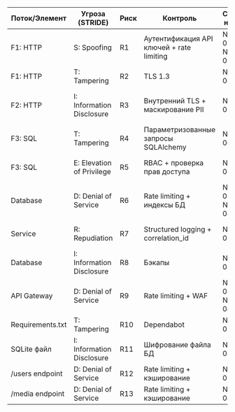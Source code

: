 | Поток/Элемент | Угроза (STRIDE) | Риск | Контроль | Ссылка на NFR | Проверка/Артефакт |
|---------------|------------------|------|----------|---------------|-------------------|
| F1: HTTP | S: Spoofing | R1 | Аутентификация API ключей + rate limiting | NFR-01, NFR-03 | Security review + нагрузочный тест |
| F1: HTTP | T: Tampering | R2 | TLS 1.3 | NFR-06 | Code review SQLAlchemy |
| F2: HTTP | I: Information Disclosure | R3 | Внутренний TLS + маскирование PII | NFR-02 | Контракт-тесты ошибок RFC7807 |
| F3: SQL | T: Tampering | R4 | Параметризованные запросы SQLAlchemy | NFR-06 | Unit-тесты SQLAlchemy ORM |
| F3: SQL | E: Elevation of Privilege | R5 | RBAC + проверка прав доступа | NFR-01 | Тесты хеширования паролей |
| Database | D: Denial of Service | R6 | Rate limiting + индексы БД | NFR-03, NFR-04 | Нагрузочные тесты p95 ≤ 300ms |
| Service | R: Repudiation | R7 | Structured logging + correlation_id | NFR-02 | Мониторинг формата ошибок |
| Database | I: Information Disclosure | R8 | Бэкапы | NFR-08 | Скрипты резервного копирования |
| API Gateway | D: Denial of Service | R9 | Rate limiting + WAF | NFR-03, NFR-04 | Нагрузочные тесты 50 RPS |
| Requirements.txt | T: Tampering | R10 | Dependabot | NFR-05 | CI security scan (safety) |
| SQLite файл | I: Information Disclosure | R11 | Шифрование файла БД | NFR-08 | Проверка бэкапов |
| /users endpoint | D: Denial of Service | R12 | Rate limiting + кэширование | NFR-03 | Нагрузочный тест /users |
| /media endpoint | D: Denial of Service | R13 | Rate limiting + кэширование | NFR-04 | Нагрузочный тест /media |
